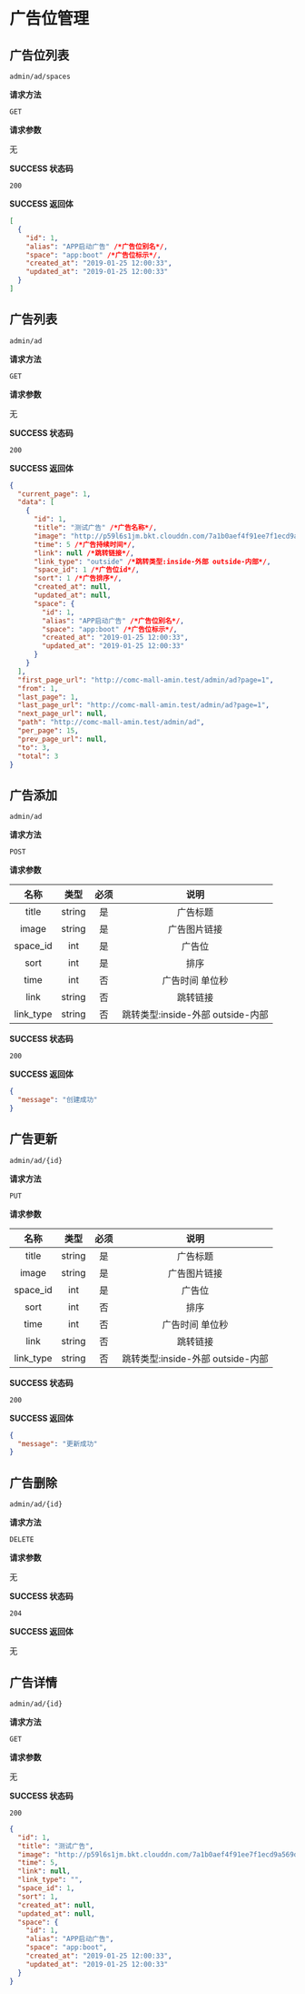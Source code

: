 # 广告位管理

## 广告位列表

`admin/ad/spaces`

**请求方法**

`GET`

**请求参数**

无

**SUCCESS 状态码**

`200`

**SUCCESS 返回体**

```json
[
  {
    "id": 1,
    "alias": "APP启动广告" /*广告位别名*/,
    "space": "app:boot" /*广告位标示*/,
    "created_at": "2019-01-25 12:00:33",
    "updated_at": "2019-01-25 12:00:33"
  }
]
```

## 广告列表

`admin/ad`

**请求方法**

`GET`

**请求参数**

无

**SUCCESS 状态码**

`200`

**SUCCESS 返回体**

```json
{
  "current_page": 1,
  "data": [
    {
      "id": 1,
      "title": "测试广告" /*广告名称*/,
      "image": "http://p59l6s1jm.bkt.clouddn.com/7a1b0aef4f91ee7f1ecd9a569d766df6.jpeg" /*广告图*/,
      "time": 5 /*广告持续时间*/,
      "link": null /*跳转链接*/,
      "link_type": "outside" /*跳转类型:inside-外部 outside-内部*/,
      "space_id": 1 /*广告位id*/,
      "sort": 1 /*广告排序*/,
      "created_at": null,
      "updated_at": null,
      "space": {
        "id": 1,
        "alias": "APP启动广告" /*广告位别名*/,
        "space": "app:boot" /*广告位标示*/,
        "created_at": "2019-01-25 12:00:33",
        "updated_at": "2019-01-25 12:00:33"
      }
    }
  ],
  "first_page_url": "http://comc-mall-amin.test/admin/ad?page=1",
  "from": 1,
  "last_page": 1,
  "last_page_url": "http://comc-mall-amin.test/admin/ad?page=1",
  "next_page_url": null,
  "path": "http://comc-mall-amin.test/admin/ad",
  "per_page": 15,
  "prev_page_url": null,
  "to": 3,
  "total": 3
}
```

## 广告添加

`admin/ad`

**请求方法**

`POST`

**请求参数**

|   名称    |  类型  | 必须 |               说明                |
| :-------: | :----: | :--: | :-------------------------------: |
|   title   | string |  是  |             广告标题              |
|   image   | string |  是  |           广告图片链接            |
| space_id  |  int   |  是  |              广告位               |
|   sort    |  int   |  是  |               排序                |
|   time    |  int   |  否  |          广告时间 单位秒          |
|   link    | string |  否  |             跳转链接              |
| link_type | string |  否  | 跳转类型:inside-外部 outside-内部 |

**SUCCESS 状态码**

`200`

**SUCCESS 返回体**

```json
{
  "message": "创建成功"
}
```

## 广告更新

`admin/ad/{id}`

**请求方法**

`PUT`

**请求参数**

|   名称    |  类型  | 必须 |               说明                |
| :-------: | :----: | :--: | :-------------------------------: |
|   title   | string |  是  |             广告标题              |
|   image   | string |  是  |           广告图片链接            |
| space_id  |  int   |  是  |              广告位               |
|   sort    |  int   |  否  |               排序                |
|   time    |  int   |  否  |          广告时间 单位秒          |
|   link    | string |  否  |             跳转链接              |
| link_type | string |  否  | 跳转类型:inside-外部 outside-内部 |

**SUCCESS 状态码**

`200`

**SUCCESS 返回体**

```json
{
  "message": "更新成功"
}
```

## 广告删除

`admin/ad/{id}`

**请求方法**

`DELETE`

**请求参数**

无

**SUCCESS 状态码**

`204`

**SUCCESS 返回体**

无

## 广告详情

`admin/ad/{id}`

**请求方法**

`GET`

**请求参数**

无

**SUCCESS 状态码**

`200`

```json
{
  "id": 1,
  "title": "测试广告",
  "image": "http://p59l6s1jm.bkt.clouddn.com/7a1b0aef4f91ee7f1ecd9a569d766df6.jpeg",
  "time": 5,
  "link": null,
  "link_type": "",
  "space_id": 1,
  "sort": 1,
  "created_at": null,
  "updated_at": null,
  "space": {
    "id": 1,
    "alias": "APP启动广告",
    "space": "app:boot",
    "created_at": "2019-01-25 12:00:33",
    "updated_at": "2019-01-25 12:00:33"
  }
}
```

